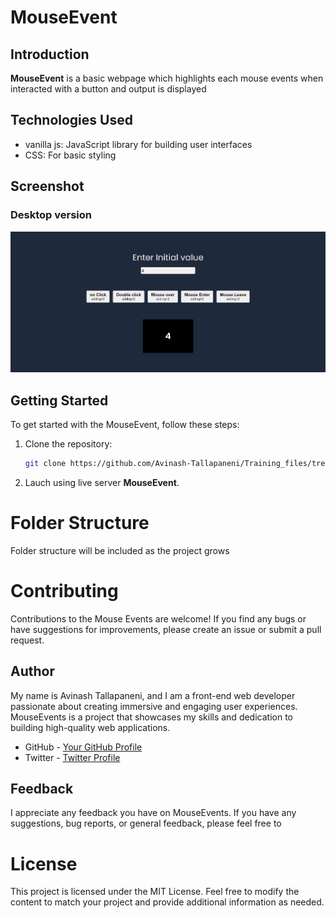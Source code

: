 # MouseEvent

## Introduction

**MouseEvent** is a basic webpage which highlights each mouse events when interacted with a button and output is displayed

## Technologies Used

- vanilla js: JavaScript library for building user interfaces
- CSS: For basic styling

## Screenshot

### Desktop version

![](./fullpage.png)

## Getting Started

To get started with the MouseEvent, follow these steps:

1. Clone the repository:

   ```bash
   git clone https://github.com/Avinash-Tallapaneni/Training_files/tree/main/project1-mouseEvents
   ```

2. Lauch using live server **MouseEvent**.

# Folder Structure

Folder structure will be included as the project grows

# Contributing

Contributions to the Mouse Events are welcome! If you find any bugs or have suggestions for improvements, please create an issue or submit a pull request.

## Author

My name is Avinash Tallapaneni, and I am a front-end web developer passionate about creating immersive and engaging user experiences. MouseEvents is a project that showcases my skills and dedication to building high-quality web applications.

- GitHub - [Your GitHub Profile](https://github.com/avinash-tallapaneni)
- Twitter - [Twitter Profile](https://twitter.com/TallapaneniAvi)

## Feedback

I appreciate any feedback you have on MouseEvents. If you have any suggestions, bug reports, or general feedback, please feel free to

# License

This project is licensed under the MIT License.
Feel free to modify the content to match your project and provide additional information as needed.
